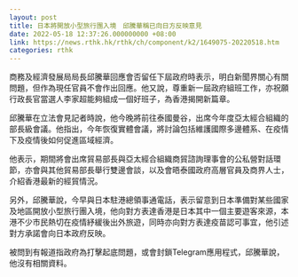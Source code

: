 ```yaml
---
layout: post
title: 日本將開放小型旅行團入境　邱騰華稱已向日方反映意見
date: 2022-05-18 12:37:26.000000000 +08:00
link: https://news.rthk.hk/rthk/ch/component/k2/1649075-20220518.htm
categories: rthk
---
```


商務及經濟發展局局長邱騰華回應會否留任下屆政府時表示，明白新聞界關心有關問題，但作為現任官員不會作出回應。他又說，尊重新一屆政府組班工作，亦祝願行政長官當選人李家超能夠組成一個好班子，為香港揭開新篇章。

邱騰華在立法會見記者時說，他今晚將前往泰國曼谷，出席今年度亞太經合組織的部長級會議。他指出，今年恢復實體會議，將討論包括維護國際多邊體系、在疫情下及疫情後如何促進區域經濟。

他表示，期間將會出席貿易部長與亞太經合組織商貿諮詢理事會的公私營對話環節，亦會與其他貿易部長舉行雙邊會談，以及會晤泰國政府高層官員及商界人士，介紹香港最新的經貿情況。

另外，邱騰華說，今早與日本駐港總領事通電話，表示留意到日本準備對某些國家及地區開放小型旅行團入境，他向對方表達香港是日本其中一個主要遊客來源，本港不少市民熱切在疫情紓緩後出外旅遊，同時亦向對方表達疫苗認可事宜，他引述對方承諾會向日本政府反映。

被問到有報道指政府為打擊起底問題，或會封鎖Telegram應用程式，邱騰華說，他沒有相關資料。
